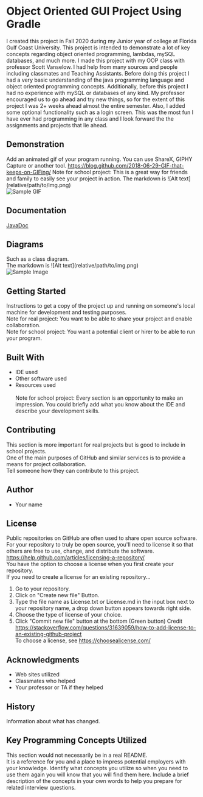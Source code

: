 # Object Oriented GUI Project Using Gradle

I created this project in Fall 2020 during my Junior year of college at Florida Gulf Coast University. This project is intended to demonstrate a lot of key concepts
regarding object oriented programming, lambdas, mySQL databases, and much more. I made this project with my OOP class with professor Scott Vanselow. I 
had help from many sources and people including classmates and Teaching Assistants. Before doing this project I had a very basic understanding of the java programming
language and object oriented programming concepts. Additionally, before this project I had no experience with mySQL or databases of any kind. My professor encouraged
us to go ahead and try new things, so for the extent of this project I was 2+ weeks ahead almost the entire semester. Also, I added some optional functionality such
as a login screen. This was the most fun I have ever had programming in any class and I look forward the the assignments and projects that lie ahead. <br />


## Demonstration

Add an animated gif of your program running. You can use ShareX, GIPHY Capture or another tool. https://blog.github.com/2018-06-29-GIF-that-keeps-on-GIFing/
Note for school project: This is a great way for friends and family to easily see your project in action. 
The markdown is  \!\[Alt text\]\(relative/path/to/img.png) <br />
![Sample GIF](docs/octocat_github.gif) 

## Documentation

[JavaDoc](https://xexima61.github.io/OOBGradleProject/docs/index-files/index.html)


## Diagrams

Such as a class diagram. <br /> 
The markdown is  \!\[Alt text\]\(relative/path/to/img.png) <br />
 ![Sample Image](https://xexima61.github.io/OOBGradleProject/docs/databaseDiagram.PNG)

## Getting Started

Instructions to get a copy of the project up and running on someone's local machine for development and testing purposes.
<br />
Note for real project: You want to be able to share your project and enable collaboration. 
<br />
Note for school project: You want a potential client or hirer to be able to run your program. 

## Built With

* IDE used  
* Other software used  
* Resources used  
<br />Note for school project: Every section is an opportunity to make an impression. You could briefly add what you know about the IDE and describe your development skills. 

## Contributing

This section is more important for real projects but is good to include in school projects. <br />
One of the main purposes of GitHub and similar services is to provide a means for project collaboration. <br />
Tell someone how they can contribute to this project.

## Author

* Your name

## License

Public repositories on GitHub are often used to share open source software. For your repository to truly be open source, you'll need to license it so that others are free to use, change, and distribute the software. https://help.github.com/articles/licensing-a-repository/ <br />
You have the option to choose a license when you first create your repository. </br>
If you need to create a license for an existing repository...
1. Go to your repository.
2. Click on "Create new file" Button.
3. Type the file name as License.txt or License.md in the input box next to your repository name, a drop down button appears towards right side.
4. Choose the type of license of your choice.
5. Click "Commit new file" button at the bottom (Green button)
Credit https://stackoverflow.com/questions/31639059/how-to-add-license-to-an-existing-github-project <br />
To choose a license, see https://choosealicense.com/ 

## Acknowledgments

* Web sites utilized
* Classmates who helped
* Your professor or TA if they helped

## History

Information about what has changed. 

## Key Programming Concepts Utilized

This section would not necessarily be in a real README.  <br />
It is a reference for you and a place to impress potential employers with your knowledge. 
Identify what concepts you utilize so when you need to use them again you will know that you will find them here. Include a brief description of the concepts in your own words to help you prepare for related interview questions. 
